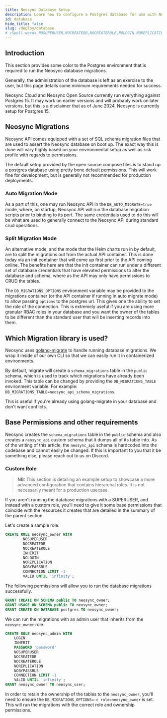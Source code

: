 ```yaml
---
title: Neosync Database Setup
description: Learn how to configure a Postgres database for use with Neosync
id: database
hide_title: false
slug: /deploy/database
# cSpell:words NOSUPERUSER,NOCREATEDB,NOCREATEROLE,NOLOGIN,NOREPLICATION,NOBYPASSRLS,NOSUPERUSER,NOCREATEDB,NOCREATEROLE,NOREPLICATION
---
```


## Introduction

This section provides some color to the Postgres environment that is required to run the Neosync database migrations.

Generally, the administration of the database is left as an exercise to the user, but this page details some minimum requirements needed for success.

Neosync Cloud and Neosync Open Source currently run everything against Postgres 15. It may work on earlier versions and will probably work on later versions, but this is a disclaimer that as of June 2024, Neosync is currently setup for Postgres 15.

## Neosync Migrations

Neosync API comes equipped with a set of SQL schema migration files that are used to assert the Neosync database on boot up.
The exact way this is done will vary highly based on your environmental setup as well as risk profile with regards to permissions.

The default setup provided by the open source compose files is to stand up a postgres database using pretty bone default permissions.
This will work fine for development, but is generally not recommended for production deployments.

### Auto Migration Mode

As a part of this, one may run Neosync API in the `DB_AUTO_MIGRATE=true` mode, where, on startup, Neosync API will run the database migration scripts prior to binding to its port. The same credentials used to do this will be what are used to generally connect to the Neosync API during standard crud operations.

### Split Migration Mode

An alternative mode, and the mode that the Helm charts run in by default, are to split the migrations out from the actual API container. This is done today via an init container that will come up first prior to the API coming online. The benefits here are that the init container can run under a different set of database credentials that have elevated permissions to alter the database and schema, where as the API may only have permissions to CRUD the tables.

The `DB_MIGRATIONS_OPTIONS` environment variable may be provided to the migrations container (or the API container if running in auto migrate mode) to allow passing `options` to the postgres url.
This gives one the ability to set the role of the connection. This is extremely useful if you are using more granular RBAC roles in your database and you want the owner of the tables to be different than the standard user that will be inserting records into them.

## Which Migration library is used?

Neosync uses [golang-migrate](https://github.com/golang-migrate/migrate) to handle running database migrations. We wrap it inside of our own CLI so that we can easily run it in containerized environments.

By default, migrate will create a `schema_migrations` table in the `public` schema, which is used to track which migrations have already been invoked.
This table can be changed by providing the `DB_MIGRATIONS_TABLE` environment variable. For example: `DB_MIGRATIONS_TABLE=neosync_api_schema_migrations`.

This is useful if you're already using golang-migrate in your database and don't want conflicts.

## Base Permissions and other requirements

Neosync creates the `schema_migrations` table in the `public` schema and also creates a `neosync_api` custom schema that it dumps all of its table into.
As of the writing of this article, the `neosync_api` schema is hardcoded into the codebase and cannot easily be changed. If this is important to you that it be something else, please reach out to us on Discord.

### Custom Role

> **NB:** This section is detailing an example setup to showcase a more advanced configuration that contains hierarchal roles. It is not necessarily meant for a production usecase.

If you aren't running the database migrations with a SUPERUSER, and instead with a custom role, you'll need to give it some base permissions that coincide with the resources it creates that are detailed in the summary of the parent section.

Let's create a sample role:

```sql
CREATE ROLE neosync_owner WITH
        NOSUPERUSER
        NOCREATEDB
        NOCREATEROLE
        INHERIT
        NOLOGIN
        NOREPLICATION
        NOBYPASSRLS
        CONNECTION LIMIT -1
        VALID UNTIL 'infinity';

```

The following permissions will allow you to run the database migrations successfully.

```sql
GRANT CREATE ON SCHEMA public TO neosync_owner;
GRANT USAGE ON SCHEMA public TO neosync_owner;
GRANT CREATE ON DATABASE postgres TO neosync_owner;
```

We can run the migrations with an admin user that inherits from the `neosync_owner` role.

```sql
CREATE ROLE neosync_admin WITH
    LOGIN
    INHERIT
    PASSWORD 'password'
    NOSUPERUSER
    NOCREATEDB
    NOCREATEROLE
    NOREPLICATION
    NOBYPASSRLS
    CONNECTION LIMIT -1
    VALID UNTIL 'infinity';
GRANT neosync_owner TO neosync_user;
```

In order to retain the ownership of the tables to the `neosync_owner`, you'll need to ensure the `DB_MIGRATIONS_OPTIONS=-c role=neosync_owner` is set.
This will run the migrations with the correct role and ownership permissions.
